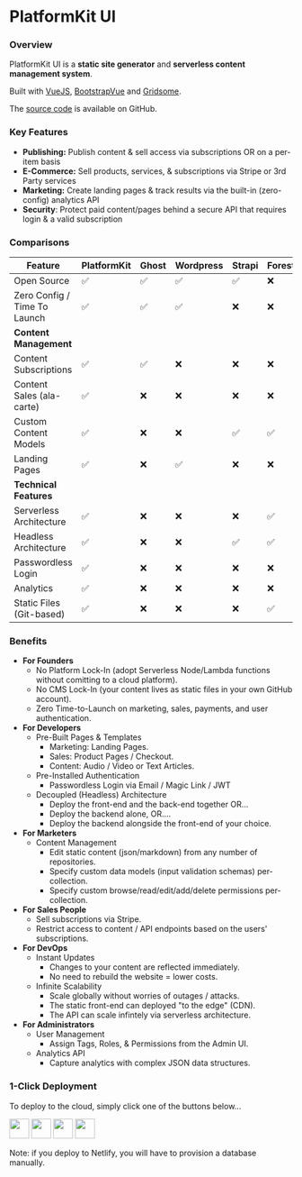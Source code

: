 # PlatformKit UI

### Overview

PlatformKit UI is a **static site generator**  and **serverless content management system**. 

Built with [VueJS](https://www.vuejs.org), [BootstrapVue](https://bootstrap-vue.org) and [Gridsome](https://www.gridsome.org).

The [source code](https://github.com/platform-kit/platformkit-ui) is available on GitHub.

### Key Features

- **Publishing:** Publish content & sell access via subscriptions OR on a per-item basis
- **E-Commerce:** Sell products, services, & subscriptions via Stripe or 3rd Party services
- **Marketing:** Create landing pages & track results via the built-in (zero-config) analytics API
- **Security**: Protect paid content/pages behind a secure API that requires login & a valid subscription

### Comparisons

| Feature                      | PlatformKit | Ghost | Wordpress | Strapi | Forestry | Contentful |
| ---------------------------- | ----------- | ----- | --------- | ------ | -------- | ---------- |
| Open Source                  | ✅           | ✅     | ✅         | ✅      | ❌        | ❌          |
| Zero Config / Time To Launch | ✅           | ✅     | ✅         | ❌      | ❌        | ❌          |
| **Content Management**       |
| Content Subscriptions        | ✅           | ✅     | ❌         | ❌      | ❌        | ❌          |
| Content Sales (ala-carte)    | ✅           | ❌     | ❌         | ❌      | ❌        | ❌          |
| Custom Content Models        | ✅           | ❌     | ❌         | ✅      | ✅        | ✅          |
| Landing Pages                | ✅           | ❌     | ✅         | ❌      | ❌        | ❌          |
| **Technical Features**       | 
| Serverless Architecture      | ✅           | ❌     | ❌         | ❌      | ✅        | ✅          |
| Headless Architecture        | ✅           | ❌     | ❌         | ✅      | ✅        | ✅          |
| Passwordless Login           | ✅           | ❌     | ❌         | ❌      | ❌        | ❌          |
| Analytics                    | ✅           | ❌     | ❌         | ❌      | ❌        | ❌          |
| Static Files (Git-based)     | ✅           | ❌     | ❌         | ❌      | ✅        | ❌          |

### Benefits
- **For Founders**
  - No Platform Lock-In (adopt Serverless Node/Lambda functions without comitting to a cloud platform).
  - No CMS Lock-In (your content lives as static files in your own GitHub account).
  - Zero Time-to-Launch on marketing, sales, payments, and user authentication. 
- **For Developers**
  - Pre-Built Pages & Templates
    - Marketing: Landing Pages.
    - Sales: Product Pages / Checkout.
    - Content: Audio / Video or Text Articles.
  - Pre-Installed Authentication
    - Passwordless Login via Email / Magic Link / JWT    
  - Decoupled (Headless) Architecture
    - Deploy the front-end and the back-end together OR...
    - Deploy the backend alone, OR....
    - Deploy the backend alongside the front-end of your choice.
- **For Marketers**
  - Content Management
    - Edit static content (json/markdown) from any number of repositories.
    - Specify custom data models (input validation schemas) per-collection.
    - Specify custom browse/read/edit/add/delete permissions per-collection.
- **For Sales People**
  - Sell subscriptions via Stripe.
  - Restrict access to content / API endpoints based on the users' subscriptions.
- **For DevOps**
  - Instant Updates
    - Changes to your content are reflected immediately.
    - No need to rebuild the website = lower costs.
  - Infinite Scalability
    - Scale globally without worries of outages / attacks.
    - The static front-end can deployed "to the edge" (CDN).
    - The API can scale infintely via serverless architecture.
- **For Administrators**
  - User Management
    - Assign Tags, Roles, & Permissions from the Admin UI. 
  - Analytics API
    - Capture analytics with complex JSON data structures.

### 1-Click Deployment

To deploy to the cloud, simply click one of the buttons below...

<a href="https://heroku.com/deploy?template=https://github.com/platform-kit/platformkit-ui" target="_blank"><img src="https://www.herokucdn.com/deploy/button.svg" height="35"></a> <a href="https://render.com/deploy?repo=https://github.com/platform-kit/platformkit-api" target="_blank"><img src="https://render.com/images/deploy-to-render-button.svg" height="35"></a> <a href="https://cloud.digitalocean.com/apps/new?repo=https://github.com/platform-kit/platformkit-api/tree/main" target="_blank"><img src="https://www.deploytodo.com/do-btn-blue.svg" height="35"></a> <a href="https://app.netlify.com/start/deploy?repository=https://github.com/platform-kit/platformkit-ui" target="_blank"><img height="35" src="https://www.netlify.com/img/deploy/button.svg"></a> 

Note: if you deploy to Netlify, you will have to provision a database manually.




